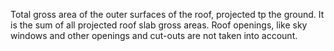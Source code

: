 Total gross area of the outer surfaces of the roof, projected tp the ground. It is the sum of all projected roof slab gross areas. Roof openings, like sky windows and other openings and cut-outs are not taken into account.